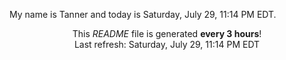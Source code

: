 My name is Tanner and today is Saturday, July 29, 11:14 PM EDT.

<p align="center">This <i>README</i> file is generated <b>every 3 hours</b>!</br>Last refresh: Saturday, July 29, 11:14 PM EDT<br /></p>
